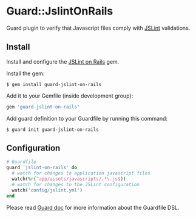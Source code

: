 Guard::JslintOnRails 
=============

Guard plugin to verify that Javascript files comply with [JSLint](http://www.jslint.com/) validations.


Install
-------

Install and configure the [JSLint on Rails](https://github.com/psionides/jslint_on_rails) gem.

Install the gem:

    $ gem install guard-jslint-on-rails

Add it to your Gemfile (inside development group):

``` ruby
gem 'guard-jslint-on-rails'
```

Add guard definition to your Guardfile by running this command:

    $ guard init guard-jslint-on-rails

Configuration
-------------

``` ruby
# Guardfile
guard 'jslint-on-rails' do
  # watch for changes to application javascript files
  watch(%r{^app/assets/javascripts/.*\.js$})
  # watch for changes to the JSLint configuration
  watch('config/jslint.yml')
end
```

Please read [Guard doc](https://github.com/guard/guard#readme) for more information about the Guardfile DSL.

